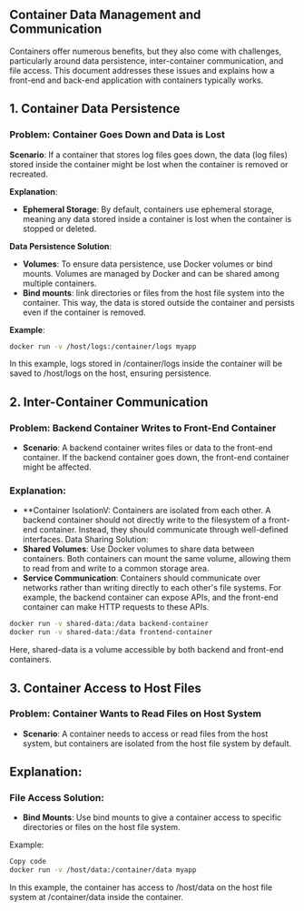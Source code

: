 ## Container Data Management and Communication

Containers offer numerous benefits, but they also come with challenges, particularly around data persistence, inter-container communication, and file access. This document addresses these issues and explains how a front-end and back-end application with containers typically works.

## 1. Container Data Persistence

### Problem: Container Goes Down and Data is Lost

**Scenario**: If a container that stores log files goes down, the data (log files) stored inside the container might be lost when the container is removed or recreated.

**Explanation**:
- **Ephemeral Storage**: By default, containers use ephemeral storage, meaning any data stored inside a container is lost when the container is stopped or deleted.

**Data Persistence Solution**:
- **Volumes**: To ensure data persistence, use Docker volumes or bind mounts. Volumes are managed by Docker and can be shared among multiple containers.
-  **Bind mounts**: link directories or files from the host file system into the container. This way, the data is stored outside the container and persists even if the container is removed.

**Example**:

```bash
docker run -v /host/logs:/container/logs myapp
```
In this example, logs stored in /container/logs inside the container will be saved to /host/logs on the host, ensuring persistence.

## 2. Inter-Container Communication
### Problem: Backend Container Writes to Front-End Container
- **Scenario**: A backend container writes files or data to the front-end container. If the backend container goes down, the front-end container might be affected.

### Explanation:

- **Container IsolationV: Containers are isolated from each other. A backend container should not directly write to the filesystem of a front-end container. Instead, they should communicate through well-defined interfaces.
Data Sharing Solution:
- **Shared Volumes**: Use Docker volumes to share data between containers. Both containers can mount the same volume, allowing them to read from and write to a common storage area.
- **Service Communication**: Containers should communicate over networks rather than writing directly to each other's file systems. For example, the backend container can expose APIs, and the front-end container can make HTTP requests to these APIs.
```bash
docker run -v shared-data:/data backend-container
docker run -v shared-data:/data frontend-container
```
Here, shared-data is a volume accessible by both backend and front-end containers.

## 3. Container Access to Host Files
### Problem: Container Wants to Read Files on Host System
- **Scenario**: A container needs to access or read files from the host system, but containers are isolated from the host file system by default.

## Explanation:

### File Access Solution:
- **Bind Mounts**: Use bind mounts to give a container access to specific directories or files on the host file system.

Example:

```bash
Copy code
docker run -v /host/data:/container/data myapp
```
In this example, the container has access to /host/data on the host file system at /container/data inside the container.

